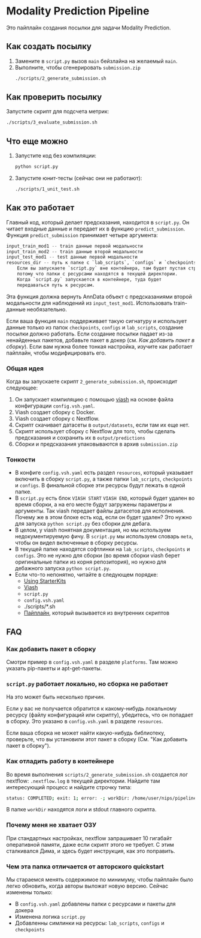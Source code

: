 # Modality Prediction Pipeline
Это пайплайн создания посылки для задачи Modality Prediction.

## Как создать посылку
1) Замените в `script.py` вызов `main` бейзлайна на желаемый `main`.
2) Выполните, чтобы сгенерировать `submission.zip`
    ```bash
    ./scripts/2_generate_submission.sh
    ```

## Как проверить посылку
Запустите скрипт для подсчета метрик:
```bash
./scripts/3_evaluate_submission.sh
```

## Что еще можно
1) Запустите код без компиляции:
    ```bash
    python script.py
    ```
2) Запустите юнит-тесты (сейчас они не работают):
    ```bash
    ./scripts/1_unit_test.sh
    ```

## Как это работает
Главный код, который делает предсказания, находится в `script.py`. Он читает входные данные и передает их в функцию `predict_submission`. Функция `predict_submission` принимает четыре аргумента:
```python
input_train_mod1 -- train данные первой модальности
input_train_mod2 -- train данные второй модальности
input_test_mod1 -- test данные первой модальности
resources_dir -- путь к папке с `lab_scripts`, `configs` и `checkpoints`. 
    Если вы запускаете `script.py` вне контейнера, там будет пустая строка, 
    потому что папки с ресурсами находятся в текущей директории. 
    Когда `script.py` запускается в контейнере, туда будет 
    передаваться путь к ресурсам.
```
Эта функция должна вернуть AnnData объект с предсказаниями второй модальности для наблюдений из `input_test_mod1`. Использовать train-данные необязательно.

Если ваша функция `main` поддерживает такую сигнатуру и использует данные только из папок `checkpoints`, `configs` и `lab_scripts`, создание посылки должно работать. Если создание посылки падает из-за ненайденных пакетов, добавьте пакет в докер (см. *Как добавить пакет в сборку*). Если вам нужна более тонкая настройка, изучите как работает пайплайн, чтобы модифицировать его.

### Общая идея
Когда вы запускаете скрипт `2_generate_submission.sh`, происходит следующее:
1) Он запускает компиляцию с помощью [viash](https://viash.io/) на основе файла конфигурации `config.vsh.yaml`.
2) Viash создает сборку с Docker.
3) Viash создает сборку с Nextflow.
4) Скрипт скачивает датасеты в `output/datasets`, если там их еще нет.
5) Скрипт использует сборку с Nextflow для того, чтобы сделать предсказания и сохранить их в `output/predictions`
6) Сборки и предсказания упаковываются в архив `submission.zip`

### Тонкости
- В конфиге `config.vsh.yaml` есть раздел `resources`, который указывает включить в сборку `script.py`, а также папки `lab_scripts`, `checkpoints` и `configs`. В финальной сборке эти ресурсы будут лежать в одной папке.
- В `script.py` есть блок `VIASH START` `VIASH END`, который будет удален во время сборки, а на его месте будут загружены параметры и аргументы. Так viash передает файлы датасетов для исполнения. Почему же в этом блоке есть код, если он будет удален? Это нужно для запуска `python script.py` без сборки для дебага.
- В целом, у viash понятная документация, но мы используем недокументируемую фичу. В `script.py` мы используем словарь `meta`, чтобы он видел включенные в сборку ресурсы. 
- В текущей папке находятся софтлинки на `lab_scripts`, `checkpoints` и `configs`. Это не нужно для сборки (во время сборки viash берет оригинальные папки из корня репозитория), но нужно для дебажного запуска `python script.py`.
- Если что-то непонятно, читайте в следующем порядке:
    - [Using StarterKits](https://openproblems.bio/neurips_docs/submission/starter_kits/)
    - [Viash](https://viash.io/)
    - `script.py`
    - `config.vsh.yaml`
    - ./scripts/*.sh
    - [Пайплайн](https://github.com/openproblems-bio/neurips2021_multimodal_viash), который вызывается из внутренних скриптов

## FAQ
### Как добавить пакет в сборку
Смотри пример в `config.vsh.yaml` в разделе `platforms`. Там можно указать pip-пакеты и apt-get-пакеты.

### `script.py` работает локально, но сборка не работает
На это может быть несколько причин. 

Если у вас не получается обратится к какому-нибудь локальному ресурсу (файлу конфигураций или скрипту), убедитесь, что он попадает в сборку. Это указано в `config.vsh.yaml` в разделе `resources`. 

Если ваша сборка не может найти какую-нибудь библиотеку, проверьте, что вы установили этот пакет в сборку (См. "Как добавить пакет в сборку").

### Как отладить работу в контейнере
Во время выполнения `scripts/2_generate_submission.sh` создается лог nextflow: `.nextflow.log` в текущей директории. Найдите там интересующий процесс и найдите строчку типа: 
```bash
status: COMPLETED; exit: 1; error: -; workDir: /home/user/nips/pipelines/modality_prediction/work/70/3a0dc77556d4941cda70e99bb5c20f
```
В папке `workDir` находятся логи и stdout главного скрипта.

### Почему меня не хватает ОЗУ
При стандартных настройках, nextflow запрашивает 10 гигабайт оперативной памяти, даже если скрипт этого не требует. С этим сталкивался Дима, и здесь будет инструкция, как это поправить.

### Чем эта папка отличается от авторского quickstart
Мы стараемся менять содержимое по минимуму, чтобы пайплайн было легко обновить, когда авторы выложат новую версию. Сейчас изменены только:
- В `config.vsh.yaml` добавлены папки с ресурсами и пакеты для докера
- Изменена логика `script.py`
- Добавленны симлинки на ресурсы: `lab_scripts`, `configs` и `checkpoints`